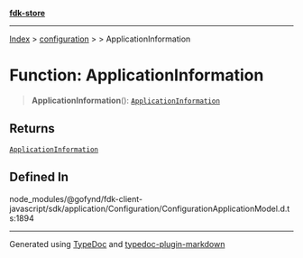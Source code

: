 [**fdk-store**](../../../README.md)
***

[Index](../../../API.md) > [configuration](../../README.md) > [<internal>](../README.md) > ApplicationInformation

# Function: ApplicationInformation

> **ApplicationInformation**(): [`ApplicationInformation`](../type-aliases/type-alias.ApplicationInformation.md)

## Returns

[`ApplicationInformation`](../type-aliases/type-alias.ApplicationInformation.md)

## Defined In

node\_modules/@gofynd/fdk-client-javascript/sdk/application/Configuration/ConfigurationApplicationModel.d.ts:1894

***
Generated using [TypeDoc](https://typedoc.org/) and [typedoc-plugin-markdown](https://www.npmjs.com/package/typedoc-plugin-markdown)
